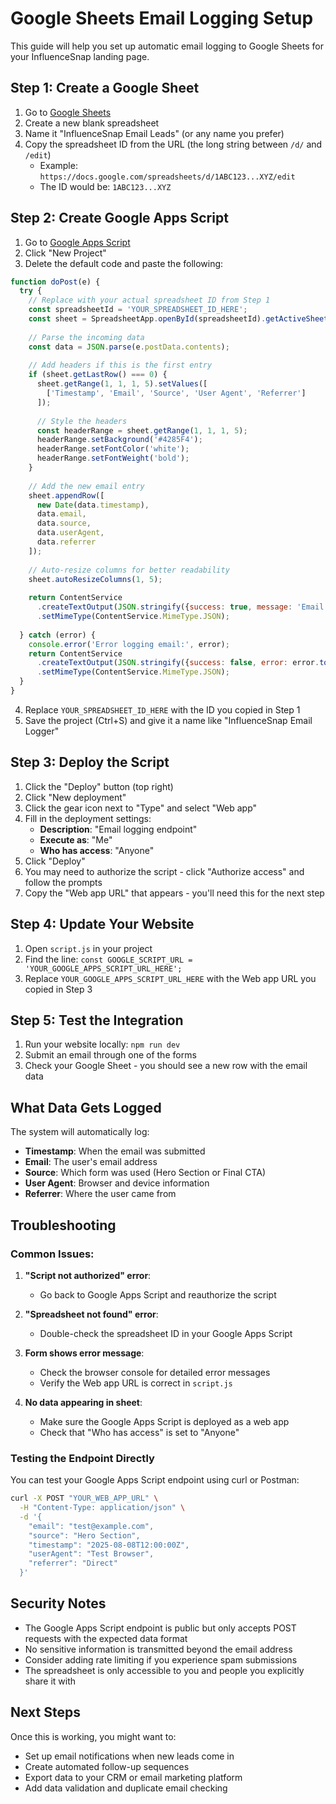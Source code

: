 # Google Sheets Email Logging Setup

This guide will help you set up automatic email logging to Google Sheets for your InfluenceSnap landing page.

## Step 1: Create a Google Sheet

1. Go to [Google Sheets](https://sheets.google.com/)
2. Create a new blank spreadsheet
3. Name it "InfluenceSnap Email Leads" (or any name you prefer)
4. Copy the spreadsheet ID from the URL (the long string between `/d/` and `/edit`)
   - Example: `https://docs.google.com/spreadsheets/d/1ABC123...XYZ/edit` 
   - The ID would be: `1ABC123...XYZ`

## Step 2: Create Google Apps Script

1. Go to [Google Apps Script](https://script.google.com/)
2. Click "New Project"
3. Delete the default code and paste the following:

```javascript
function doPost(e) {
  try {
    // Replace with your actual spreadsheet ID from Step 1
    const spreadsheetId = 'YOUR_SPREADSHEET_ID_HERE';
    const sheet = SpreadsheetApp.openById(spreadsheetId).getActiveSheet();
    
    // Parse the incoming data
    const data = JSON.parse(e.postData.contents);
    
    // Add headers if this is the first entry
    if (sheet.getLastRow() === 0) {
      sheet.getRange(1, 1, 1, 5).setValues([
        ['Timestamp', 'Email', 'Source', 'User Agent', 'Referrer']
      ]);
      
      // Style the headers
      const headerRange = sheet.getRange(1, 1, 1, 5);
      headerRange.setBackground('#4285F4');
      headerRange.setFontColor('white');
      headerRange.setFontWeight('bold');
    }
    
    // Add the new email entry
    sheet.appendRow([
      new Date(data.timestamp),
      data.email,
      data.source,
      data.userAgent,
      data.referrer
    ]);
    
    // Auto-resize columns for better readability
    sheet.autoResizeColumns(1, 5);
    
    return ContentService
      .createTextOutput(JSON.stringify({success: true, message: 'Email logged successfully'}))
      .setMimeType(ContentService.MimeType.JSON);
      
  } catch (error) {
    console.error('Error logging email:', error);
    return ContentService
      .createTextOutput(JSON.stringify({success: false, error: error.toString()}))
      .setMimeType(ContentService.MimeType.JSON);
  }
}
```

4. Replace `YOUR_SPREADSHEET_ID_HERE` with the ID you copied in Step 1
5. Save the project (Ctrl+S) and give it a name like "InfluenceSnap Email Logger"

## Step 3: Deploy the Script

1. Click the "Deploy" button (top right)
2. Click "New deployment"
3. Click the gear icon next to "Type" and select "Web app"
4. Fill in the deployment settings:
   - **Description**: "Email logging endpoint"
   - **Execute as**: "Me"
   - **Who has access**: "Anyone"
5. Click "Deploy"
6. You may need to authorize the script - click "Authorize access" and follow the prompts
7. Copy the "Web app URL" that appears - you'll need this for the next step

## Step 4: Update Your Website

1. Open `script.js` in your project
2. Find the line: `const GOOGLE_SCRIPT_URL = 'YOUR_GOOGLE_APPS_SCRIPT_URL_HERE';`
3. Replace `YOUR_GOOGLE_APPS_SCRIPT_URL_HERE` with the Web app URL you copied in Step 3

## Step 5: Test the Integration

1. Run your website locally: `npm run dev`
2. Submit an email through one of the forms
3. Check your Google Sheet - you should see a new row with the email data

## What Data Gets Logged

The system will automatically log:
- **Timestamp**: When the email was submitted
- **Email**: The user's email address
- **Source**: Which form was used (Hero Section or Final CTA)
- **User Agent**: Browser and device information
- **Referrer**: Where the user came from

## Troubleshooting

### Common Issues:

1. **"Script not authorized" error**: 
   - Go back to Google Apps Script and reauthorize the script

2. **"Spreadsheet not found" error**: 
   - Double-check the spreadsheet ID in your Google Apps Script

3. **Form shows error message**: 
   - Check the browser console for detailed error messages
   - Verify the Web app URL is correct in `script.js`

4. **No data appearing in sheet**: 
   - Make sure the Google Apps Script is deployed as a web app
   - Check that "Who has access" is set to "Anyone"

### Testing the Endpoint Directly

You can test your Google Apps Script endpoint using curl or Postman:

```bash
curl -X POST "YOUR_WEB_APP_URL" \
  -H "Content-Type: application/json" \
  -d '{
    "email": "test@example.com",
    "source": "Hero Section",
    "timestamp": "2025-08-08T12:00:00Z",
    "userAgent": "Test Browser",
    "referrer": "Direct"
  }'
```

## Security Notes

- The Google Apps Script endpoint is public but only accepts POST requests with the expected data format
- No sensitive information is transmitted beyond the email address
- Consider adding rate limiting if you experience spam submissions
- The spreadsheet is only accessible to you and people you explicitly share it with

## Next Steps

Once this is working, you might want to:
- Set up email notifications when new leads come in
- Create automated follow-up sequences
- Export data to your CRM or email marketing platform
- Add data validation and duplicate email checking
